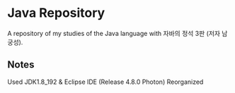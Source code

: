 # Java Repository
A repository of my studies of the Java language with 자바의 정석 3판 (저자 남궁성).

## Notes
Used JDK1.8_192 & Eclipse IDE (Release 4.8.0 Photon)
Reorganized
